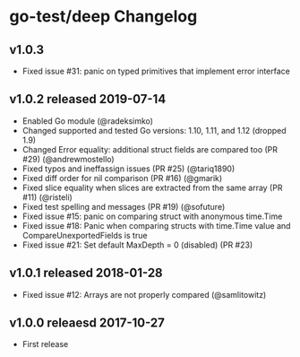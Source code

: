# go-test/deep Changelog

## v1.0.3

* Fixed issue #31: panic on typed primitives that implement error interface

## v1.0.2 released 2019-07-14

* Enabled Go module (@radeksimko)
* Changed supported and tested Go versions: 1.10, 1.11, and 1.12 (dropped 1.9)
* Changed Error equality: additional struct fields are compared too (PR #29) (@andrewmostello)
* Fixed typos and ineffassign issues (PR #25) (@tariq1890)
* Fixed diff order for nil comparison (PR #16) (@gmarik)
* Fixed slice equality when slices are extracted from the same array (PR #11) (@risteli)
* Fixed test spelling and messages (PR #19) (@sofuture)
* Fixed issue #15: panic on comparing struct with anonymous time.Time
* Fixed issue #18: Panic when comparing structs with time.Time value and CompareUnexportedFields is true
* Fixed issue #21: Set default MaxDepth = 0 (disabled) (PR #23)

## v1.0.1 released 2018-01-28

* Fixed issue #12: Arrays are not properly compared (@samlitowitz)

## v1.0.0 releaesd 2017-10-27 

* First release
